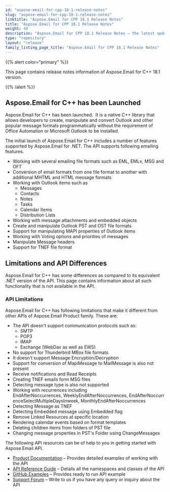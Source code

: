```yaml
---
id: "aspose-email-for-cpp-18-1-release-notes"
slug: "aspose-email-for-cpp-18-1-release-notes"
linktitle: "Aspose.Email for CPP 18.1 Release Notes"
title: "Aspose.Email for CPP 18.1 Release Notes"
weight: 40
description: "Aspose.Email for CPP 18.1 Release Notes – the latest updates and fixes."
type: "repository"
layout: "release"
family_listing_page_title: "Aspose.Email for CPP 18.1 Release Notes"
---
```


{{% alert color="primary" %}} 

This page contains release notes information of Aspose.Email for C++ 18.1 version.

{{% /alert %}} 
## **Aspose.Email for C++ has been Launched**
Aspose.Email for C++ has been launched.  It is a native C++ library that allows developers to create, manipulate and convert Outlook and other popular message formats programmatically without the requirement of Office Automation or Microsoft Outlook to be installed.

The initial launch of Aspose.Email for C++ includes a number of features supported by Aspose.Email for .NET. The API supports following emailing features.

- Working with several emailing file formats such as EML, EMLx, MSG and OFT
- Conversion of email formats from one file format to another with additional MHTML and HTML message formats
- Working with Outlook items such as
  - Messages
  - Contacts
  - Notes
  - Tasks
  - Calendar Items
  - Distribution Lists
- Working with message attachments and embedded objects
- Create and manipulate Outlook PST and OST file formats
- Support for manipulating MAPI properties of Outlook items
- Working with Voting options and priorities of messages
- Manipulate Message headers
- Support for TNEF file format
## **Limitations and API Differences**
Aspose.Email for C++ has some differences as compared to its equivalent .NET version of the API. This page contains information about all such functionality that is not available in the API.
### **API Limitations**
Aspose.Email for C++ has following limitations that make it different from other APIs of Aspose.Email Product family. These are:

- The API doesn't support communication protocols such as:
  - SMTP
  - POP3
  - IMAP
  - Exchange (WebDav as well as EWS)
- No support for Thunderbird MBox file formats
- It doesn't support Message Encryption/Decryption
- Support for conversion of MapiMessage to MailMessage is also not present
- Receive notifications and Read Receipts
- Creating TNEF emails form MSG files
- Detecting message type is also not supported
- Working with recurrences including EndAfterNoccurrences, WeeklyEndAfterNoccurrences, EndAfterNoccurrenceSelectMultipleDaysInweek, MonthlyEndAfterNoccurrences
- Detecting Message as TNEF
- Detecting Embedded message using Embedded flag
- Remove Linked Resources at specific location
- Rendering calendar events based on format templates
- Deleting children items from folders of PST file
- Changing message properties in PST's Folder using ChangeMessages

The following API resources can be of help to you in getting started with Aspose.Email API.

- [Product Documentation](https://docs.aspose.com/email/cpp/) – Provides detailed examples of working with the API
- [API Reference Guide](https://apireference.aspose.com/email/cpp) – Details all the namespaces and classes of the API
- [GitHub Examples](https://github.com/aspose-email/Aspose.Email-for-C) – Provides ready to run API example
- [Support Forum](https://forum.aspose.com/c/email/12) – Write to us if you have any query or inquiry about the API
